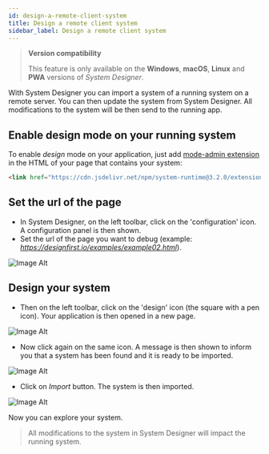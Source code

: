 ```yaml
---
id: design-a-remote-client-system
title: Design a remote client system
sidebar_label: Design a remote client system
---
```


>**Version compatibility**
>
>This feature is only available on the **Windows**, **macOS**, **Linux** and **PWA** versions of *System Designer*.

With System Designer you can import a system of a running system on a remote server. You can then update the system from System Designer. All modifications to the system will be then send to the running app.

## Enable design mode on your running system

To enable *design* mode on your application, just add [mode-admin extension](https://github.com/design-first/system-runtime/tree/master/extensions) in the HTML of your page that contains your system:

```html
<link href="https://cdn.jsdelivr.net/npm/system-runtime@3.2.0/extensions/mode-admin.json" type="application/json" rel="system">
```

## Set the url of the page

* In System Designer, on the left toolbar, click on the 'configuration' icon. A configuration panel is then shown.
* Set the url of the page you want to debug (example: *https://designfirst.io/examples/example02.html*).

![Image Alt](../../img/7507956-configuration.png)

## Design your system

* Then on the left toolbar, click on the 'design' icon (the square with a pen icon). Your application is then opened in a new page.

![Image Alt](../../img/30917c1-run.png)

* Now click again on the same icon. A message is then shown to inform you that a system has been found and it is ready to be imported.

![Image Alt](../../img/9989ec2-search.png)

* Click on *Import* button. The system is then imported.

![Image Alt](../../img/1a07cd2-import.png)

Now you can explore your system. 

>All modifications to the system in System Designer will impact the running system.